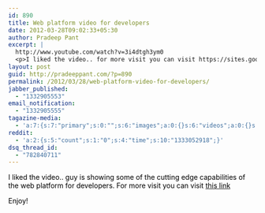```yaml
---
id: 890
title: Web platform video for developers
date: 2012-03-28T09:02:33+05:30
author: Pradeep Pant
excerpt: |
  http://www.youtube.com/watch?v=3i4dtgh3ym0
  <p>I liked the video.. for more visit you can visit https://sites.google.com/a/chromium.org/dev/developers/meet-the-web-platform-companion</p>
layout: post
guid: http://pradeeppant.com/?p=890
permalink: /2012/03/28/web-platform-video-for-developers/
jabber_published:
  - "1332905553"
email_notification:
  - "1332905555"
tagazine-media:
  - 'a:7:{s:7:"primary";s:0:"";s:6:"images";a:0:{}s:6:"videos";a:0:{}s:11:"image_count";s:1:"0";s:6:"author";s:7:"1995146";s:7:"blog_id";s:7:"1919664";s:9:"mod_stamp";s:19:"2012-03-28 03:39:13";}'
reddit:
  - 'a:2:{s:5:"count";s:1:"0";s:4:"time";s:10:"1333052918";}'
dsq_thread_id:
  - "782840711"
---
```

<span style="color:#000000;">I liked the video.. guy is showing some of the cutting edge capabilities of the web platform for developers. For more visit you can visit <a href="https://sites.google.com/a/chromium.org/dev/developers/meet-the-web-platform-companion"><span style="color:#000000;">this link</span></a></span>

<span style="color:#000000;">Enjoy!</span>

&nbsp;
